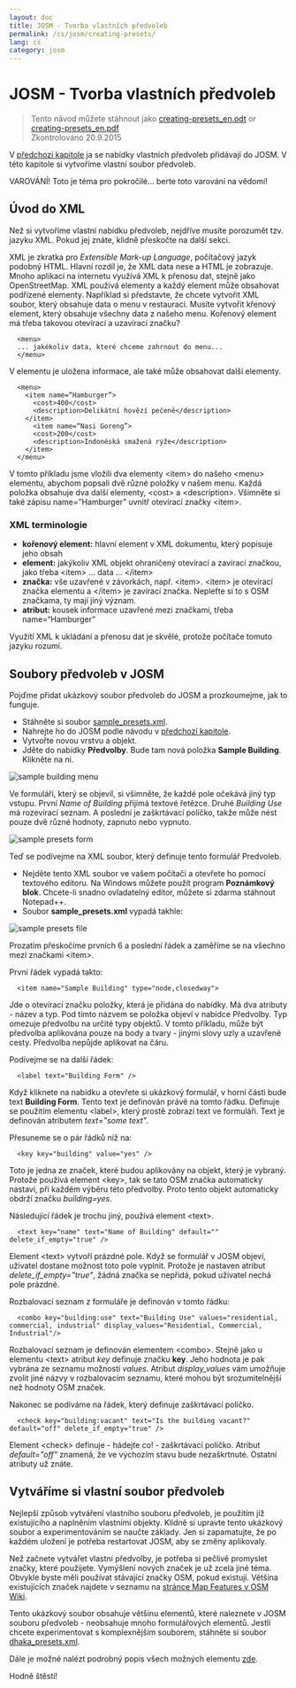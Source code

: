 ```yaml
---
layout: doc
title: JOSM - Tvorba vlastních předvoleb
permalink: /cs/josm/creating-presets/
lang: cs
category: josm
---
```


JOSM - Tvorba vlastních předvoleb
=======================

> Tento návod můžete stáhnout jako [creating-presets_en.odt](/files/creating-presets_en.odt) or [creating-presets_en.pdf](/files/creating-presets_en.pdf)  
> Zkontrolováno 20.9.2015  

V [předchozí kapitole](/cs/josm/josm-presets) ja se nabídky vlastních předvoleb přidávají do JOSM. V této kapitole si vytvoříme vlastní soubor předvoleb.  

VAROVÁNÍ! Toto je téma pro pokročilé... berte toto varování na vědomí!  

Úvod do XML
-------------------

Než si vytvoříme vlastní nabídku předvoleb, nejdříve musíte porozumět tzv. jazyku XML. Pokud jej znáte, klidně přeskočte na další sekci.  

XML je zkratka pro *Extensible Mark-up Language*, počítačový jazyk podobný HTML. Hlavní rozdíl je, že XML data nese a HTML je zobrazuje. Mnoho aplikací na internetu využívá XML k přenosu dat, stejně jako OpenStreetMap. XML používá elementy a každý element může obsahovat podřízené elementy. Například si představte, že chcete vytvořit XML soubor, který obsahuje data o menu v restauraci. Musíte vytvořit křenový element, který obsahuje všechny data z našeho menu. Kořenový element má třeba takovou otevírací a uzavírací značku?

      <menu>
      ... jakékoliv data, které chceme zahrnout do menu...
      </menu>

V elementu je uložena informace, ale také může obsahovat další elementy.    

      <menu>
        <item name=“Hamburger”>
          <cost>400</cost>
          <description>Delikátní hovězí pečeně</description>
        </item>
          <item name=“Nasi Goreng”>
          <cost>200</cost>
          <description>Indonéská smažená rýže</description>
        </item>
      </menu>

V tomto příkladu jsme vložili dva elementy &lt;item&gt; do našeho &lt;menu&gt; elementu, abychom popsali dvě různé položky v našem menu. Každá položka obsahuje dva další elementy, &lt;cost&gt; a &lt;description&gt;. Všimněte si také zápisu name=”Hamburger” uvnitř otevírací značky &lt;item&gt;.


### XML terminologie

- **kořenový element:** hlavní element v XML dokumentu, který popisuje jeho obsah  
- **element:** jakýkoliv XML objekt ohraničený otevírací a zavírací značkou, jako třeba &lt;item&gt; ... data ... &lt;/item&gt;  
- **značka:** vše uzavřené v závorkách, např. &lt;item&gt;.  &lt;item&gt; je otevírací značka elementu a &lt;/item&gt; je zavírací značka. Nepleťte si to s OSM značkama, ty mají jiný význam.  
- **atribut:** kousek informace uzavřené mezi značkami, třeba name=“Hamburger”  

Využítí XML k ukládání a přenosu dat je skvělé, protože počítače tomuto jazyku rozumí.  


Soubory předvoleb v JOSM 
-------------------

Pojďme přidat ukázkový soubor předvoleb do JOSM a prozkoumejme, jak to funguje.  

- Stáhněte si soubor [sample_presets.xml](/files/sample_presets.xml).  
- Nahrejte ho do JOSM podle návodu v [předchozí kapitole](/cs/josm/josm-presets).  
- Vytvořte novou vrstvu a objekt.  
- Jděte do nabídky **Předvolby**. Bude tam nová položka **Sample Building**. Klikněte na ni.  

![sample building menu][]

Ve formuláři, který se objevil, si všimněte, že každé pole očekává jiný typ vstupu. První *Name of Building* přijímá textové řetězce. Druhé *Building Use* má rozevírací seznam. A poslední je zaškrtávací políčko, takže může nést pouze dvě různé hodnoty, zapnuto nebo vypnuto.

![sample presets form][]

Teď se podívejme na XML soubor, který definuje tento formulář Predvoleb.

- Nejděte tento XML soubor ve vašem počítači a otevřete ho pomocí textového editoru. Na Windows můžete použít program **Poznámkový blok**. Chcete-li snadno ovladatelný editor, můžete si zdarma stáhnout Notepad++.  
- Soubor **sample_presets.xml** vypadá takhle:  

![sample presets file][]

 Prozatím přeskočíme prvních 6 a poslední řádek a zaměříme se na všechno mezi značkami &lt;item&gt;.

První řádek vypadá takto:

      <item name="Sample Building" type="node,closedway">

Jde o otevírací značku položky, která je přidána do nabídky. Má dva atributy - název a typ. Pod tímto názvem se položka objeví v nabídce Předvolby. Typ omezuje předvolbu na určité typy objektů. V tomto příkladu, může být předvolba aplikována pouze na body a tvary - jinými slovy uzly a uzavřené cesty. Předvolba nepůjde aplikovat na čáru.  

Podívejme se na další řádek:  

      <label text="Building Form" />

Když kliknete na nabídku a otevřete si ukázkový formulář, v horní části bude text **Building Form**. Tento text je definován právě na tomto řádku. Definuje se použitím elementu &lt;label&gt;, který prostě zobrazí text ve formuláři. Text je definován atributem *text="some text"*.  

Přesuneme se o pár řádků níž na:  

      <key key="building" value="yes" />

Toto je jedna ze značek, které budou aplikovány na objekt, který je vybraný. Protože používá element &lt;key&gt;, tak se tato OSM značka automaticky nastaví, při každém výběru této předvolby. Proto tento objekt automaticky obdrží značku *building=yes*.  

Následující řádek je trochu jiný, používá element &lt;text&gt;.  

      <text key="name" text="Name of Building" default="" delete_if_empty="true" />

Element &lt;text&gt; vytvoří prázdné pole. Když se formulář v JOSM objeví, uživatel dostane možnost toto pole vyplnit. Protože je nastaven atribut *delete_if_empty="true"*, žádná značka se nepřidá, pokud uživatel nechá pole prázdné.  

Rozbalovací seznam z formuláře je definován v tomto řádku:  

      <combo key="building:use" text="Building Use" values="residential, commercial, industrial" display_values="Residential, Commercial, Industrial"/>

Rozbalovací seznam je definován elementem &lt;combo&gt;. Stejně jako u elementu &lt;text&gt; atribut *key* definuje značku **key**. Jeho hodnota je pak vybrána ze seznamu možností *values*. Atribut *display_values* vám umožňuje zvolit jiné názvy v rozbalovacím seznamu, které mohou být srozumitelnější než hodnoty OSM značek.  

Nakonec se podíváme na řádek, který definuje zaškrtávací políčko.  

      <check key="building:vacant" text="Is the building vacant?" default="off" delete_if_empty="true" />

Element &lt;check&gt; definuje - hádejte co! - zaškrtávací políčko. Atribut *default="off"* znamená, že ve výchozím stavu bude nezaškrtnuté. Ostatní atributy už znáte.  

Vytváříme si vlastní soubor předvoleb
------------------------------

Nejlepší způsob vytváření vlastního souboru předvoleb, je použitím již existujícího a naplněním vlastními objekty. Klidně si upravte tento ukázkový soubor a experimentováním se naučte základy. Jen si zapamatujte, že po každém uložení je potřeba restartovat JOSM, aby se změny aplikovaly.  

Než začnete vytvářet vlastní předvolby, je potřeba si pečlivě promyslet značky, které použijete. Vymýšlení nových značek je už zcela jiné téma. Obvykle byste měli používat stávající značky OSM, pokud existují. Většina existujících značek najdete v seznamu na [stránce Map Features v OSM Wiki](https://wiki.openstreetmap.org/wiki/Cs:Map_Features).  

Tento ukázkový soubor obsahuje většinu elementů, které naleznete v JOSM souboru předvoleb - neobsahuje mnoho formulářových elementů. Jestli chcete experimentovat s komplexnějším souborem, stáhněte si soubor [dhaka_presets.xml](/files/dhaka_presets.xml).  

Dále je možné nalézt podrobný popis všech možných elementu [zde](http://josm.openstreetmap.de/wiki/TaggingPresets).  

Hodně štěstí!  


[sample building menu]: /images/josm/sample-building-menu.png
[sample presets form]: /images/josm/sample-presets-form.png
[sample presets file]: /images/josm/sample-presets-file.png